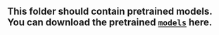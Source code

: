 ## This folder should contain pretrained models. You can download the pretrained [`models`](https://drive.google.com/open?id=1UKmNORizsulH9E4awxjBR4fAlW1KlC5s) here.
